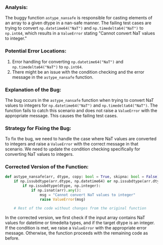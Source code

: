 ### Analysis:
The buggy function `astype_nansafe` is responsible for casting elements of an array to a given dtype in a nan-safe manner. The failing test cases are trying to convert `np.datetime64("NaT")` and `np.timedelta64("NaT")` to `np.int64`, which results in a `ValueError` stating "Cannot convert NaT values to integer."

### Potential Error Locations:
1. Error handling for converting `np.datetime64("NaT")` and `np.timedelta64("NaT")` to `np.int64`.
2. There might be an issue with the condition checking and the error message in the `astype_nansafe` function.

### Explanation of the Bug:
The bug occurs in the `astype_nansafe` function when trying to convert NaT values to integers for `np.datetime64("NaT")` and `np.timedelta64("NaT")`. The function fails to catch this scenario and does not raise a `ValueError` with the appropriate message. This causes the failing test cases.

### Strategy for Fixing the Bug:
To fix the bug, we need to handle the case where NaT values are converted to integers and raise a `ValueError` with the correct message in that scenario. We need to update the condition checking specifically for converting NaT values to integers.

### Corrected Version of the Function:
```python
def astype_nansafe(arr, dtype, copy: bool = True, skipna: bool = False):
    if np.issubdtype(arr.dtype, np.datetime64) or np.issubdtype(arr.dtype, np.timedelta64):
        if np.issubdtype(dtype, np.integer):
            if np.isnat(arr).any():
                msg = "Cannot convert NaT values to integer"
                raise ValueError(msg)

    # Rest of the code without changes from the original function
```

In the corrected version, we first check if the input array contains NaT values for datetime or timedelta types, and if the target dtype is an integer. If the condition is met, we raise a `ValueError` with the appropriate error message. Otherwise, the function proceeds with the remaining code as before.
